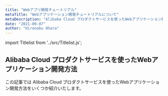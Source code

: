 ```yaml
---
title: "Webアプリ開発チュートリアル"
metaTitle: "Webアプリケーション開発チュートリアルについて"
metaDescription: "Alibaba Cloud プロダクトサービスを使ったWebアプリケーション開発方法を説明します"
date: "2021-09-07"
author: "Hironobu Ohara"
---
```


import Titlelist from '../src/Titlelist.js';


<!-- 
query MyQuery {
  allMarkdownRemark(
    filter: {fileAbsolutePath: {regex: "/WebApplication-tutorial/"}}
    sort: {fields: fileAbsolutePath, order: ASC}
  ) {
    nodes {
      frontmatter {
        title
        metaTitle
        metaDescription
        date(formatString: "yyyy/MM/DD")
        author       
      }
      fileAbsolutePath
    }
  }
}
-->


## Alibaba Cloud プロダクトサービスを使ったWebアプリケーション開発方法

この記事では Alibaba Cloud プロダクトサービスを使ったWebアプリケーション開発方法をいくつか紹介いたします。

<Titlelist 
    metaTitle="中国向けWebサイト構築方法"
    metaDescription="中国向けWebサイトのクラウド構築 香港リージョン編"
    url="https://sbcloud.github.io/help/WebApplication-tutorial/WEBAPPLICATION_001_china-web-hongkong-region"
    imageurl="https://raw.githubusercontent.com/sbcloud/help/master/content/WebApplication-tutorial/Web_Application_images_26006613700753900/20210308133952.png"
    date="2021/03/18"
    author="吉村 真輝"
/>

